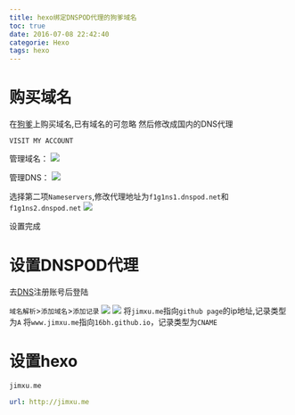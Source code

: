 ```yaml
---
title: hexo绑定DNSPOD代理的狗爹域名
toc: true
date: 2016-07-08 22:42:40
categorie: Hexo
tags: hexo
---
```


# 购买域名
在[狗爹](https://au.godaddy.com/)上购买域名,已有域名的可忽略
然后修改成国内的DNS代理

`VISIT MY ACCOUNT`

管理域名：
![](http://o9xbyqajf.bkt.clouddn.com/images/1467989090580.png)

管理DNS：
![](http://o9xbyqajf.bkt.clouddn.com/images/1467989132015.png)

<!--more-->

选择第二项`Nameservers`,修改代理地址为`f1g1ns1.dnspod.net`和`f1g1ns2.dnspod.net`
![](http://o9xbyqajf.bkt.clouddn.com/images/1467989192566.png)

设置完成


# 设置DNSPOD代理
去[DNS](https://www.dnspod.cn/)注册账号后登陆

`域名解析`>`添加域名`>`添加记录`
![](http://o9xbyqajf.bkt.clouddn.com/images/1467989450112.png)
![](http://o9xbyqajf.bkt.clouddn.com/images/1468137616462.png)
将`jimxu.me`指向`github page`的ip地址,记录类型为`A`
将`www.jimxu.me`指向`16bh.github.io`，记录类型为`CNAME`

 
# 设置hexo


``` a hexo/source/CNAME
jimxu.me
```


``` yml hexo/_fonfig.yml
url: http://jimxu.me
```
